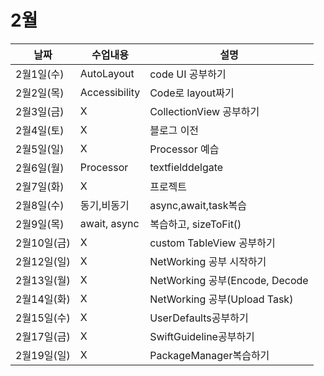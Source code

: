 # 2월

|날짜|수업내용|설명|
|------|---|---|
|2월1일(수)|AutoLayout|code UI 공부하기|
|2월2일(목)|Accessibility|Code로 layout짜기|
|2월3일(금)|X|CollectionView 공부하기|
|2월4일(토)|X|블로그 이전|
|2월5일(일)|X|Processor 예습|
|2월6일(월)|Processor|textfielddelgate|
|2월7일(화)|X|프로젝트|
|2월8일(수)|동기,비동기|async,await,task복습|
|2월9일(목)|await, async|복습하고, sizeToFit()|
|2월10일(금)|X|custom TableView 공부하기|
|2월12일(일)|X|NetWorking 공부 시작하기|
|2월13일(월)|X|NetWorking 공부(Encode, Decode|
|2월14일(화)|X|NetWorking 공부(Upload Task)|
|2월15일(수)|X|UserDefaults공부하기|
|2월17일(금)|X|SwiftGuideline공부하기|
|2월19일(일)|X|PackageManager복습하기|


